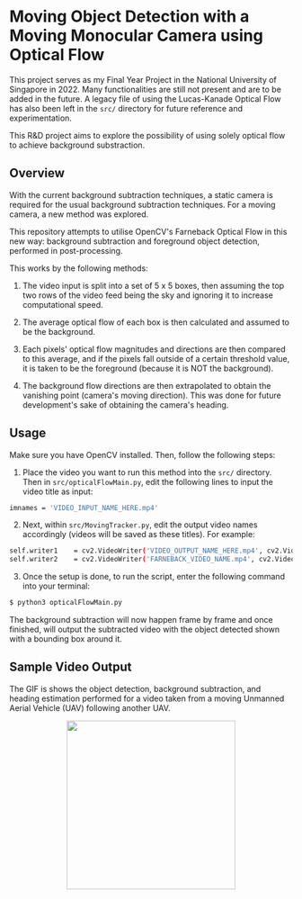 # Moving Object Detection with a Moving Monocular Camera using Optical Flow

This project serves as my Final Year Project in the National University of Singapore in 2022. Many functionalities are still not present and are to be added in the future. A legacy file of using the Lucas-Kanade Optical Flow has also been left in the `src/` directory for future reference and experimentation.

This R&D project aims to explore the possibility of using solely optical flow to achieve background substraction.

 
## Overview
With the current background subtraction techniques, a static camera is required for the usual background subtraction techniques. For a moving camera, a new method was explored.


This repository attempts to utilise OpenCV's Farneback Optical Flow in this new way: background subtraction and foreground object detection, performed in post-processing.


This works by the following methods:

1. The video input is split into a set of 5 x 5 boxes, then assuming the top two rows of the video feed being the sky and ignoring it to increase computational speed.

2. The average optical flow of each box is then calculated and assumed to be the background. 

3. Each pixels' optical flow magnitudes and directions are then compared to this average, and if the pixels fall outside of a certain threshold value, it is taken to be the foreground (because it is NOT the background).

4. The background flow directions are then extrapolated to obtain the vanishing point (camera's moving direction). This was done for future development's sake of obtaining the camera's heading.

## Usage
Make sure you have OpenCV installed. Then, follow the following steps:

1. Place the video you want to run this method into the `src/` directory. Then in `src/opticalFlowMain.py`, edit the following lines to input the video title as input:

```bash
imnames = 'VIDEO_INPUT_NAME_HERE.mp4'
```

2. Next, within `src/MovingTracker.py`, edit the output video names accordingly (videos will be saved as these titles). For example:

``` bash
self.writer1    = cv2.VideoWriter('VIDEO_OUTPUT_NAME_HERE.mp4', cv2.VideoWriter_fourcc(*'XVID'),25, (self.width, self.height))         # Displays the video output
self.writer2    = cv2.VideoWriter('FARNEBACK_VIDEO_NAME.mp4', cv2.VideoWriter_fourcc(*'XVID'),25, (self.width, int(self.height))))     # Displays the farneback output
```

3. Once the setup is done, to run the script, enter the following command into your terminal:
```bash
$ python3 opticalFlowMain.py
```


The background subtraction will now happen frame by frame and once finished, will output the subtracted video with the object detected shown with a bounding box around it.
## Sample Video Output
The GIF is shows the object detection, background subtraction, and heading estimation performed for a video taken from a moving Unmanned Aerial Vehicle (UAV) following another UAV.
<p align="center">
  <img src="demo/OpFlow_Segment_Output.gif" height=300>
</p>  
